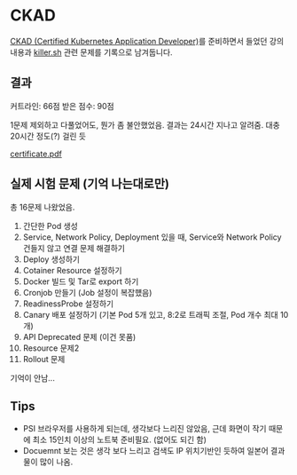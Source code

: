 # CKAD

[CKAD (Certified Kubernetes Application Developer)](https://training.linuxfoundation.org/certification/certified-kubernetes-application-developer-ckad/)를 준비하면서 들었던 강의 내용과 [killer.sh](https://killer.sh/linuxfoundation?code=ee18f9c4-7a10-4545-b5e7-365d05d58150&type=CKAD) 관련 문제를 기록으로 남겨둡니다.


## 결과

커트라인: 66점
받은 점수: 90점

1문제 제외하고 다풀었어도, 뭔가 좀 불안했었음.
결과는 24시간 지나고 알려줌. 대충 20시간 정도(?) 걸린 듯

[certificate.pdf](https://ti-user-certificates.s3.amazonaws.com/e0df7fbf-a057-42af-8a1f-590912be5460/a0a71763-d124-43f9-baa8-f3564df69755-jongmin-kim-b6983209-8415-47f6-baf3-b65a059ba541-certificate.pdf)

## 실제 시험 문제 (기억 나는대로만)

총 16문제 나왔었음.

1. 간단한 Pod 생성
2. Service, Network Policy, Deployment 있을 때, Service와 Network Policy 건들지 않고 연결 문제 해결하기
3. Deploy 생성하기
4. Cotainer Resource 설정하기
5. Docker 빌드 및 Tar로 export 하기
6. Cronjob 만들기 (Job 설정이 복잡헀음)
7. ReadinessProbe 설정하기
8. Canary 배포 설정하기 (기본 Pod 5개 있고, 8:2로 트래픽 조절, Pod 개수 최대 10개)
9. API Deprecated 문제 (이건 못품)
10. Resource 문제2
11. Rollout 문제

기억이 안남...

## Tips

- PSI 브라우저를 사용하게 되는데, 생각보다 느리진 않았음, 근데 화면이 작기 때문에 최소 15인치 이상의 노트북 준비필요. (없어도 되긴 함)
- Docuemnt 보는 것은 생각 보다 느리고 검색도 IP 위치기반인 듯하여 일본어 결과물이 많이 나옴.

